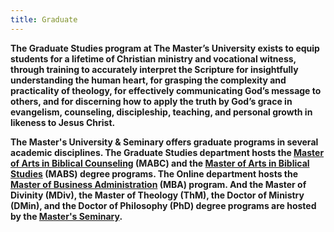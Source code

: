```yaml
---
title: Graduate
---
```


**The Graduate Studies program at The Master’s University exists to equip students for a lifetime of Christian ministry and vocational witness, through training to accurately interpret the Scripture for insightfully understanding the human heart, for grasping the complexity and practicality of theology, for effectively communicating God’s message to others, and for discerning how to apply the truth by God’s grace in evangelism, counseling, discipleship, teaching, and personal growth in likeness to Jesus Christ.**

**The Master's University & Seminary offers graduate programs in several academic disciplines. The Graduate Studies department hosts the [Master of Arts in Biblical Counseling](http://www.masters.edu/academics/graduate/degree-programs/mabc/) (MABC) and the [Master of Arts in Biblical Studies](http://www.masters.edu/academics/graduate/degree-programs/mabs/) (MABS) degree programs. The Online department hosts the [Master of Business Administration](http://www.masters.edu/academics/online.aspx) (MBA) program. And the Master of Divinity (MDiv), the Master of Theology (ThM), the Doctor of Ministry (DMin), and the Doctor of Philosophy (PhD) degree programs are hosted by the [Master's Seminary](http://www.tms.edu/).**